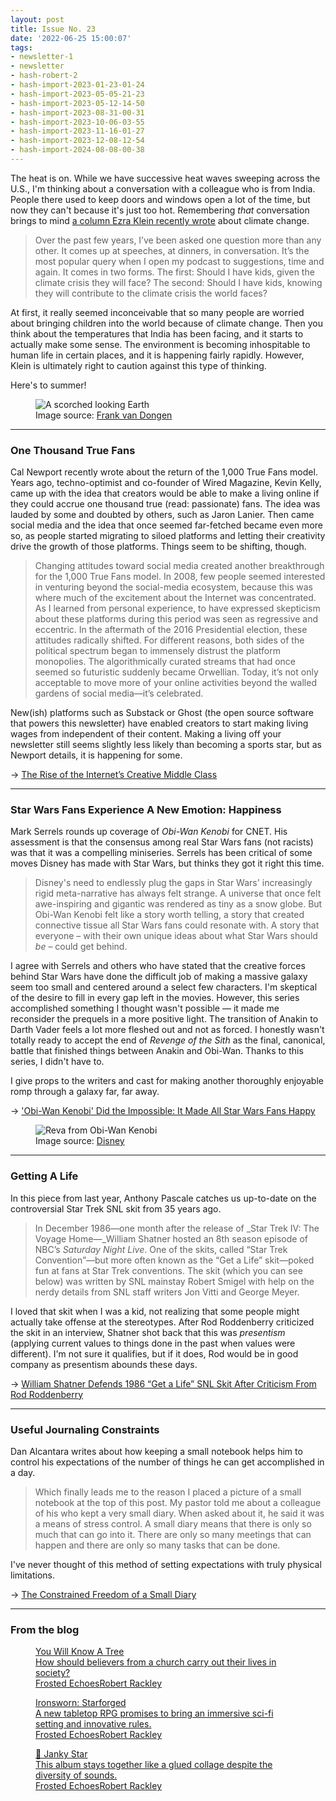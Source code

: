 ```yaml
---
layout: post
title: Issue No. 23
date: '2022-06-25 15:00:07'
tags:
- newsletter-1
- newsletter
- hash-robert-2
- hash-import-2023-01-23-01-24
- hash-import-2023-05-05-21-23
- hash-import-2023-05-12-14-50
- hash-import-2023-08-31-00-31
- hash-import-2023-10-06-03-55
- hash-import-2023-11-16-01-27
- hash-import-2023-12-08-12-54
- hash-import-2024-08-08-00-38
---
```


The heat is on. While we have successive heat waves sweeping across the U.S., I'm thinking about a conversation with a colleague who is from India. People there used to keep doors and windows open a lot of the time, but now they can't because it's just too hot. Remembering _that_ conversation brings to mind [a column Ezra Klein recently wrote](https://www.nytimes.com/2022/06/05/opinion/climate-change-should-you-have-kids.html) about climate change.

> Over the past few years, I’ve been asked one question more than any other. It comes up at speeches, at dinners, in conversation. It’s the most popular query when I open my podcast to suggestions, time and again. It comes in two forms. The first: Should I have kids, given the climate crisis they will face? The second: Should I have kids, knowing they will contribute to the climate crisis the world faces?

At first, it really seemed inconceivable that so many people are worried about bringing children into the world because of climate change. Then you think about the temperatures that India has been facing, and it starts to actually make some sense. The environment is becoming inhospitable to human life in certain places, and it is happening fairly rapidly. However, Klein is ultimately right to caution against this type of thinking.

Here's to summer!

<figure class="kg-card kg-image-card kg-card-hascaption"><img src=" __GHOST_URL__ /content/images/2022/06/climate-change.jpg" class="kg-image" alt="A scorched looking Earth" loading="lazy"><figcaption>Image source: <a href="https://flic.kr/p/dTBdeF">Frank van Dongen</a></figcaption></figure>

* * *

### One Thousand True Fans

Cal Newport recently wrote about the return of the 1,000 True Fans model. Years ago, techno-optimist and co-founder of Wired Magazine, Kevin Kelly, came up with the idea that creators would be able to make a living online if they could accrue one thousand true (read: passionate) fans. The idea was lauded by some and doubted by others, such as Jaron Lanier. Then came social media and the idea that once seemed far-fetched became even more so, as people started migrating to siloed platforms and letting their creativity drive the growth of those platforms. Things seem to be shifting, though.

> Changing attitudes toward social media created another breakthrough for the 1,000 True Fans model. In 2008, few people seemed interested in venturing beyond the social-media ecosystem, because this was where much of the excitement about the Internet was concentrated. As I learned from personal experience, to have expressed skepticism about these platforms during this period was seen as regressive and eccentric. In the aftermath of the 2016 Presidential election, these attitudes radically shifted. For different reasons, both sides of the political spectrum began to immensely distrust the platform monopolies. The algorithmically curated streams that had once seemed so futuristic suddenly became Orwellian. Today, it’s not only acceptable to move more of your online activities beyond the walled gardens of social media—it’s celebrated.

New(ish) platforms such as Substack or Ghost (the open source software that powers this newsletter) have enabled creators to start making living wages from independent of their content. Making a living off your newsletter still seems slightly less likely than becoming a sports star, but as Newport details, it is happening for some.

→ [The Rise of the Internet’s Creative Middle Class](https://www.newyorker.com/culture/culture-desk/the-rise-of-the-internets-creative-middle-class)

* * *

### Star Wars Fans Experience A New Emotion: Happiness

Mark Serrels rounds up coverage of _Obi-Wan Kenobi_ for CNET. His assessment is that the consensus among real Star Wars fans (not racists) was that it was a compelling miniseries. Serrels has been critical of some moves Disney has made with Star Wars, but thinks they got it right this time.

> Disney's need to endlessly plug the gaps in Star Wars' increasingly rigid meta-narrative has always felt strange. A universe that once felt awe-inspiring and gigantic was rendered as tiny as a snow globe. But Obi-Wan Kenobi felt like a story worth telling, a story that created connective tissue all Star Wars fans could resonate with. A story that everyone – with their own unique ideas about what Star Wars should _be_ – could get behind.

I agree with Serrels and others who have stated that the creative forces behind Star Wars have done the difficult job of making a massive galaxy seem too small and centered around a select few characters. I'm skeptical of the desire to fill in every gap left in the movies. However, this series accomplished something I thought wasn't possible — it made me reconsider the prequels in a more positive light. The transition of Anakin to Darth Vader feels a lot more fleshed out and not as forced. I honestly wasn't totally ready to accept the end of _Revenge of the Sith_ as the final, canonical, battle that finished things between Anakin and Obi-Wan. Thanks to this series, I didn't have to.

I give props to the writers and cast for making another thoroughly enjoyable romp through a galaxy far, far away.

→ ['Obi-Wan Kenobi' Did the Impossible: It Made All Star Wars Fans Happy](https://www.cnet.com/culture/entertainment/obi-wan-kenobi-did-the-impossible-it-made-all-star-wars-fans-happy/)

<figure class="kg-card kg-image-card kg-card-hascaption"><img src=" __GHOST_URL__ /content/images/2022/06/jtf-007483_r_977d9c12.jpeg" class="kg-image" alt="Reva from Obi-Wan Kenobi" loading="lazy"><figcaption>Image source: <a href="https://www.cnet.com/culture/entertainment/obi-wan-kenobi-did-the-impossible-it-made-all-star-wars-fans-happy/">Disney</a></figcaption></figure>

* * *

### Getting A Life

In this piece from last year, Anthony Pascale catches us up-to-date on the controversial Star Trek SNL skit from 35 years ago.

> In December 1986—one month after the release of _Star Trek IV: The Voyage Home—_William Shatner hosted an 8th season episode of NBC’s _Saturday Night Live_. One of the skits, called “Star Trek Convention”—but more often known as the “Get a Life” skit—poked fun at fans at Star Trek conventions. The skit (which you can see below) was written by SNL mainstay Robert Smigel with help on the nerdy details from SNL staff writers Jon Vitti and George Meyer.

I loved that skit when I was a kid, not realizing that some people might actually take offense at the stereotypes. After Rod Roddenberry criticized the skit in an interview, Shatner shot back that this was _presentism_ (applying current values to things done in the past when values were different). I'm not sure it qualifies, but if it does, Rod would be in good company as presentism abounds these days.

→ [William Shatner Defends 1986 “Get a Life” SNL Skit After Criticism From Rod Roddenberry](https://trekmovie.com/2021/09/06/william-shatner-defends-1986-get-a-life-snl-skit-after-criticism-from-rod-roddenberry/)

* * *

### Useful Journaling Constraints

Dan Alcantara writes about how keeping a small notebook helps him to control his expectations of the number of things he can get accomplished in a day.

> Which finally leads me to the reason I placed a picture of a small notebook at the top of this post. My pastor told me about a colleague of his who kept a very small diary. When asked about it, he said it was a means of stress control. A small diary means that there is only so much that can go into it. There are only so many meetings that can happen and there are only so many tasks that can be done.

I've never thought of this method of setting expectations with truly physical limitations.

→ [The Constrained Freedom of a Small Diary](https://www.danalcantara.me/the-constrained-freedom-of-a-small-diary/)

* * *

### From the blog
<figure class="kg-card kg-bookmark-card"><a class="kg-bookmark-container" href=" __GHOST_URL__ /you-will-know-a-tree/"><div class="kg-bookmark-content">
<div class="kg-bookmark-title">You Will Know A Tree</div>
<div class="kg-bookmark-description">How should believers from a church carry out their lives in society?</div>
<div class="kg-bookmark-metadata">
<img class="kg-bookmark-icon" src=" __GHOST_URL__ /content/images/size/w256h256/2022/06/Mountains-Plain.png" alt=""><span class="kg-bookmark-author">Frosted Echoes</span><span class="kg-bookmark-publisher">Robert Rackley</span>
</div>
</div>
<div class="kg-bookmark-thumbnail"><img src=" __GHOST_URL__ /content/images/2022/06/orange-tree.770082c6ac3e4a0e8f56bbf8a6f5a57c-1.jpg" alt=""></div></a></figure><figure class="kg-card kg-bookmark-card"><a class="kg-bookmark-container" href=" __GHOST_URL__ /ironsworn-starforged/"><div class="kg-bookmark-content">
<div class="kg-bookmark-title">Ironsworn: Starforged</div>
<div class="kg-bookmark-description">A new tabletop RPG promises to bring an immersive sci-fi setting and innovative rules.</div>
<div class="kg-bookmark-metadata">
<img class="kg-bookmark-icon" src=" __GHOST_URL__ /content/images/size/w256h256/2022/06/Mountains-Plain.png" alt=""><span class="kg-bookmark-author">Frosted Echoes</span><span class="kg-bookmark-publisher">Robert Rackley</span>
</div>
</div>
<div class="kg-bookmark-thumbnail"><img src=" __GHOST_URL__ /content/images/2022/06/IMG_0847.85cda6a2b53f44adbc8eee1fd5174089-1.jpeg" alt=""></div></a></figure><figure class="kg-card kg-bookmark-card"><a class="kg-bookmark-container" href=" __GHOST_URL__ /janky-star/"><div class="kg-bookmark-content">
<div class="kg-bookmark-title">🎵 Janky Star</div>
<div class="kg-bookmark-description">This album stays together like a glued collage despite the diversity of sounds.</div>
<div class="kg-bookmark-metadata">
<img class="kg-bookmark-icon" src=" __GHOST_URL__ /content/images/size/w256h256/2022/06/Mountains-Plain.png" alt=""><span class="kg-bookmark-author">Frosted Echoes</span><span class="kg-bookmark-publisher">Robert Rackley</span>
</div>
</div>
<div class="kg-bookmark-thumbnail"><img src=" __GHOST_URL__ /content/images/2022/06/janky-star.5a8abf8d5c86470ebc3b93b13745a952-1.jpg" alt=""></div></a></figure>